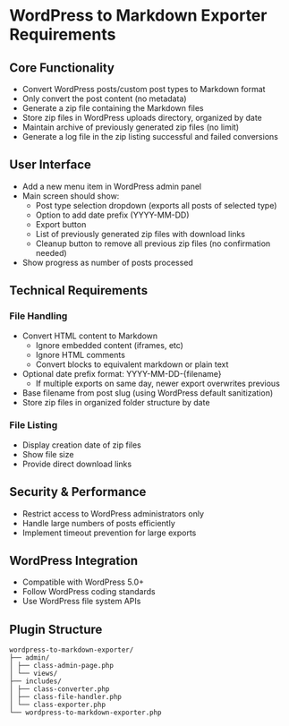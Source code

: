 # WordPress to Markdown Exporter Requirements

## Core Functionality
- Convert WordPress posts/custom post types to Markdown format
- Only convert the post content (no metadata)
- Generate a zip file containing the Markdown files
- Store zip files in WordPress uploads directory, organized by date
- Maintain archive of previously generated zip files (no limit)
- Generate a log file in the zip listing successful and failed conversions

## User Interface
- Add a new menu item in WordPress admin panel
- Main screen should show:
  - Post type selection dropdown (exports all posts of selected type)
  - Option to add date prefix (YYYY-MM-DD)
  - Export button
  - List of previously generated zip files with download links
  - Cleanup button to remove all previous zip files (no confirmation needed)
- Show progress as number of posts processed

## Technical Requirements
### File Handling
- Convert HTML content to Markdown
  - Ignore embedded content (iframes, etc)
  - Ignore HTML comments
  - Convert blocks to equivalent markdown or plain text
- Optional date prefix format: YYYY-MM-DD-{filename}
  - If multiple exports on same day, newer export overwrites previous
- Base filename from post slug (using WordPress default sanitization)
- Store zip files in organized folder structure by date

### File Listing
- Display creation date of zip files
- Show file size
- Provide direct download links

## Security & Performance
- Restrict access to WordPress administrators only
- Handle large numbers of posts efficiently
- Implement timeout prevention for large exports

## WordPress Integration
- Compatible with WordPress 5.0+
- Follow WordPress coding standards
- Use WordPress file system APIs

## Plugin Structure 
```
wordpress-to-markdown-exporter/
├── admin/
│ ├── class-admin-page.php
│ └── views/
├── includes/
│ ├── class-converter.php
│ ├── class-file-handler.php
│ └── class-exporter.php
└── wordpress-to-markdown-exporter.php
```
